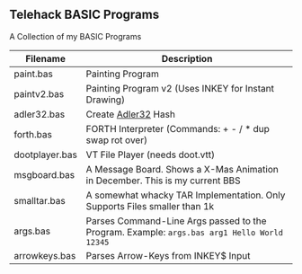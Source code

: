 ﻿## Telehack BASIC Programs
A Collection of my BASIC Programs

| Filename       | Description                                                                                |
| -------------- | ------------------------------------------------------------------------------------------ |
| paint.bas      | Painting Program                                                                           |
| paintv2.bas    | Painting Program v2 (Uses INKEY for Instant Drawing)                                       |
| adler32.bas    | Create [Adler32](https://en.wikipedia.org/wiki/Adler-32) Hash                              |
| forth.bas      | FORTH Interpreter (Commands: + - / * dup swap rot over)                                    |
| dootplayer.bas | VT File Player (needs doot.vtt)                                                            |
| msgboard.bas   | A Message Board. Shows a X-Mas Animation in December. This is my current BBS               |
| smalltar.bas   | A somewhat whacky TAR Implementation. Only Supports Files smaller than 1k                  |
| args.bas       | Parses Command-Line Args passed to the Program. Example: `args.bas arg1 Hello World 12345` |
| arrowkeys.bas  | Parses Arrow-Keys from INKEY$ Input                                                        |